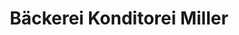 ---
title: "Bäckerei Konditorei Miller"
url: /balzhausen/baeckerei-konditorei-miller/
shop: Bäckerei
---
